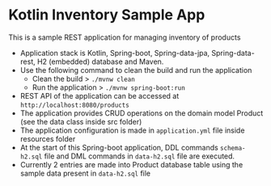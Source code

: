 # Kotlin Inventory Sample App

This is a sample REST application for managing inventory of products 
* Application stack is Kotlin, Spring-boot, Spring-data-jpa, Spring-data-rest, H2 (embedded) database and Maven. 
* Use the following command to clean the build and run the application
  * Clean the build > `./mvnw clean`
  * Run the application > `./mvnw spring-boot:run`
* REST API of the application can be accessed at `http://localhost:8080/products`
* The application provides CRUD operations on the domain model Product (see the data class inside src folder)
* The application configuration is made in `application.yml` file inside resources folder
* At the start of this Spring-boot application, DDL commands `schema-h2.sql` file and DML commands in `data-h2.sql` 
 file are executed.
* Currently 2 entries are made into Product database table using the sample data present in `data-h2.sql` file
